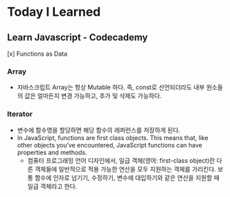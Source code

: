 # Today I Learned

## Learn Javascript - Codecademy

[x] Functions as Data

### Array
- 자바스크립트 Array는 항상 Mutable 하다. 즉, const로 선언되더라도 내부 원소들의 값은 얼마든지 변경 가능하고, 추가 및 삭제도 가능하다.

### Iterator
- 변수에 함수명을 할당하면 해당 함수의 레퍼런스를 저장하게 된다.
- In JavaScript, functions are first class objects. This means that, like other objects you’ve encountered, JavaScript functions can have properties and methods.
  - 컴퓨터 프로그래밍 언어 디자인에서, 일급 객체(영어: first-class object)란 다른 객체들에 일반적으로 적용 가능한 연산을 모두 지원하는 객체를 가리킨다. 보통 함수에 인자로 넘기기, 수정하기, 변수에 대입하기와 같은 연산을 지원할 때 일급 객체라고 한다.